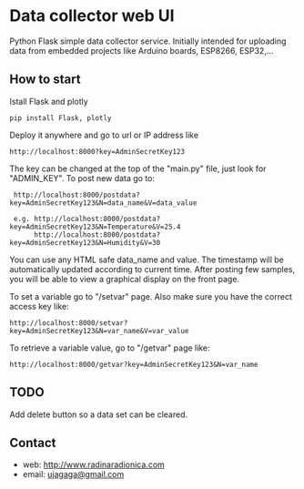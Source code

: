 # Data collector web UI #

Python Flask simple data collector service. Initially intended for uploading data from embedded projects like Arduino boards, ESP8266, ESP32,... 

## How to start ##
Istall Flask and plotly


    pip install Flask, plotly


Deploy it anywhere and go to url or IP address like 


    http://localhost:8000?key=AdminSecretKey123


The key can be changed at the top of the "main.py" file, just look for "ADMIN_KEY". 
To post new data go to:


     http://localhost:8000/postdata?key=AdminSecretKey123&N=data_name&V=data_value

     e.g. http://localhost:8000/postdata?key=AdminSecretKey123&N=Temperature&V=25.4
          http://localhost:8000/postdata?key=AdminSecretKey123&N=Humidity&V=30


You can use any HTML safe data_name and value. The timestamp will be automatically updated according to current time.
After posting few samples, you will be able to view a graphical display on the front page.

To set a variable go to "/setvar" page. Also make sure you have the correct access key like:


    http://localhost:8000/setvar?key=AdminSecretKey123&N=var_name&V=var_value


To retrieve a variable value, go to "/getvar" page like:


    http://localhost:8000/getvar?key=AdminSecretKey123&N=var_name


## TODO ##

Add delete button so a data set can be cleared.

## Contact ##

* web: http://www.radinaradionica.com
* email: ujagaga@gmail.com

